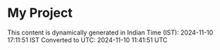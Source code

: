 # My Project

This content is dynamically generated in Indian Time (IST): 2024-11-10 17:11:51 IST
Converted to UTC: 2024-11-10 11:41:51 UTC
